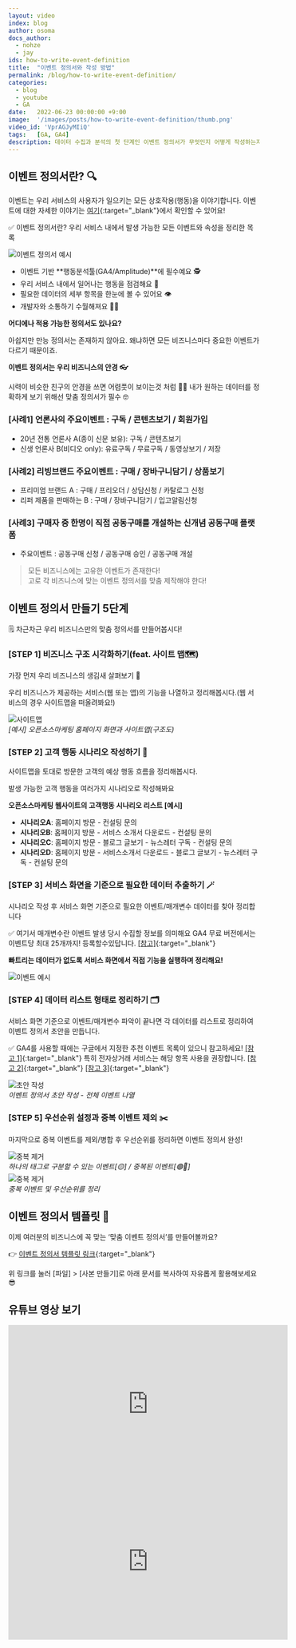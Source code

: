 ```yaml
---
layout: video
index: blog
author: osoma
docs_author:
  - nohze
  - jay
ids: how-to-write-event-definition
title:  "이벤트 정의서와 작성 방법"
permalink: /blog/how-to-write-event-definition/
categories:
  - blog
  - youtube
  - GA
date:   2022-06-23 00:00:00 +9:00
image:  '/images/posts/how-to-write-event-definition/thumb.png'
video_id: 'VprAGJyMIiQ'
tags:   [GA, GA4]
description: 데이터 수집과 분석의 첫 단계인 이벤트 정의서가 무엇인지 어떻게 작성하는지 알아봅시다.
---
```


## 이벤트 정의서란? 🔍

이벤트는 우리 서비스의 사용자가 일으키는 모든 상호작용(행동)을 이야기합니다. 이벤트에 대한 자세한 이야기는 [여기](/blog/ga4-event/){:target="_blank"}에서 확인할 수 있어요!

✅ 이벤트 정의서란? 우리 서비스 내에서 발생 가능한 모든 이벤트와 속성을 정리한 목록

![이벤트 정의서 예시](/images/posts/how-to-write-event-definition/01.png)

- 이벤트 기반 **행동분석툴(GA4/Amplitude)**에 필수예요 🕵️
- 우리 서비스 내에서 일어나는 행동을 점검해요 👀
- 필요한 데이터의 세부 항목을 한눈에 볼 수 있어요 👁
- 개발자와 소통하기 수월해져요 🧑‍💻

**어디에나 적용 가능한 정의서도 있나요?**

아쉽지만 만능 정의서는 존재하지 않아요. 왜냐하면 모든 비즈니스마다 중요한 이벤트가 다르기 때문이죠.

**이벤트 정의서는 우리 비즈니스의 안경 👓**

시력이 비슷한 친구의 안경을 쓰면 어렴풋이 보이는것 처럼 😵‍💫 내가 원하는 데이터를 정확하게 보기 위해선 맞춤 정의서가 필수 🤓

### [사례1] 언론사의 주요이벤트 : 구독 / 콘텐츠보기 / 회원가입

- 20년 전통 언론사 A(종이 신문 보유): 구독 / 콘텐츠보기
- 신생 언론사 B(비디오 only): 유료구독 / 무료구독 / 동영상보기 / 저장

### [사례2] 리빙브랜드 주요이벤트 : 구매 / 장바구니담기 / 상품보기

- 프리미엄 브랜드 A : 구매 / 프리오더 / 상담신청 / 카탈로그 신청
- 리퍼 제품을 판매하는 B : 구매 / 장바구니담기 / 입고알림신청

### [사례3] 구매자 중 한명이 직접 공동구매를 개설하는 신개념 공동구매 플랫폼

- 주요이벤트 : 공동구매 신청 / 공동구매 승인 / 공동구매 개설

> 모든 비즈니스에는 고유한 이벤트가 존재한다!<br>고로 각 비즈니스에 맞는 이벤트 정의서를 맞춤 제작해야 한다!

## 이벤트 정의서 만들기 5단계

🗒 차근차근 우리 비즈니스만의 맞춤 정의서를 만들어봅시다!

### [STEP 1] 비즈니스 구조 시각화하기(feat. 사이트 맵🗺️)

가장 먼저 우리 비즈니스의 생김새 살펴보기 👀

우리 비즈니스가 제공하는 서비스(웹 또는 앱)의 기능을 나열하고 정리해봅시다.(웹 서비스의 경우 사이트맵을 떠올려봐요!)

<div class="gallery-box">
  <div class="gallery">
    <img src="/images/posts/how-to-write-event-definition/02.png" alt="사이트맵">
  </div>
  <em>[예시] 오픈소스마케팅 홈페이지 화면과 사이트맵(구조도)</em>
</div>

### [STEP 2] 고객 행동 시나리오 작성하기 📝

사이트맵을 토대로 방문한 고객의 예상 행동 흐름을 정리해봅시다.

발생 가능한 고객 행동을 여러가지 시나리오로 작성해봐요

**오픈소스마케팅 웹사이트의 고객행동 시나리오 리스트 [예시]**

- **시나리오A**: 홈페이지 방문 - 컨설팅 문의
- **시나리오B**: 홈페이지 방문 - 서비스 소개서 다운로드 - 컨설팅 문의
- **시나리오C**: 홈페이지 방문 - 블로그 글보기 - 뉴스레터 구독 - 컨설팅 문의
- **시나리오D**: 홈페이지 방문 - 서비스소개서 다운로드 - 블로그 글보기 - 뉴스레터 구독 - 컨설팅 문의

### [STEP 3] 서비스 화면을 기준으로 필요한 데이터 추출하기 🪄

시나리오 작성 후 서비스 화면 기준으로 필요한 이벤트/매개변수 데이터를 찾아 정리합니다

✅ 여기서 매개변수란 이벤트 발생 당시 수집할 정보를 의미해요 GA4 무료 버전에서는 이벤트당 최대 25개까지! 등록할수있답니다. [[참고]](https://support.google.com/analytics/answer/9267744?hl=ko){:target="_blank"}

**빠트리는 데이터가 없도록 서비스 화면에서 직접 기능을 실행하며 정리해요!**

![이벤트 예시](/images/posts/how-to-write-event-definition/03.png)

### [STEP 4] 데이터 리스트 형태로 정리하기 🗂

서비스 화면 기준으로 이벤트/매개변수 파악이 끝나면 각 데이터를 리스트로 정리하여 이벤트 정의서 초안을 만듭니다.

✅ GA4를 사용할 때에는 구글에서 지정한 추천 이벤트 목록이 있으니 참고하세요! [[참고 1]](https://support.google.com/analytics/answer/9267735?hl=ko&ref_topic=9756175){:target="_blank"} 특히 전자상거래 서비스는 해당 항목 사용을 권장합니다. [[참고 2]](https://developers.google.com/analytics/devguides/collection/ga4/ecommerce?client_type=gtag){:target="_blank"} [[참고 3]](https://developers.google.com/analytics/devguides/collection/protocol/ga4/reference/events){:target="_blank"}

<div class="gallery-box">
  <div class="gallery">
    <img src="/images/posts/how-to-write-event-definition/04.png" alt="초안 작성">
  </div>
  <em>이벤트 정의서 초안 작성 - 전체 이벤트 나열</em>
</div>

### [STEP 5] 우선순위 설정과 중복 이벤트 제외 ✂️

마지막으로 중복 이벤트를 제외/병합 후 우선순위를 정리하면 이벤트 정의서 완성!

<div class="gallery-box">
  <div class="gallery">
    <img src="/images/posts/how-to-write-event-definition/05.png" alt="중복 제거">
  </div>
  <em>하나의 태그로 구분할 수 있는 이벤트[🟡] / 중복된 이벤트[🟢🔵]</em>
</div>

<div class="gallery-box">
  <div class="gallery">
    <img src="/images/posts/how-to-write-event-definition/06.png" alt="중복 제거">
  </div>
  <em>중복 이벤트 및 우선순위를 정리</em>
</div>

## 이벤트 정의서 템플릿 📃

이제 여러분의 비즈니스에 꼭 맞는 ‘맞춤 이벤트 정의서’를 만들어볼까요?

👉 [이벤트 정의서 템플릿 링크](https://docs.google.com/spreadsheets/d/1oFFc5QjY4fMThoOAyym0Cmsi00pG7rmDS2DEqX-V6HM/edit?usp=sharing){:target="_blank"}

위 링크를 눌러 [파일] > [사본 만들기]로 아래 문서를 복사하여 자유롭게 활용해보세요 😎

## 유튜브 영상 보기

<div class="container mb-5">
  <div class="row">
    <div class="col-lg-6 mb-3">
      <iframe width="560" height="315" src="https://www.youtube.com/embed/VprAGJyMIiQ" title="YouTube video player" frameborder="0" allow="accelerometer; autoplay; clipboard-write; encrypted-media; gyroscope; picture-in-picture" allowfullscreen></iframe>
    </div>
    <div class="col-lg-6">
      <iframe width="560" height="315" src="https://www.youtube.com/embed/udvy-cKnG4g" title="YouTube video player" frameborder="0" allow="accelerometer; autoplay; clipboard-write; encrypted-media; gyroscope; picture-in-picture" allowfullscreen></iframe>
    </div>
  </div>
</div>
